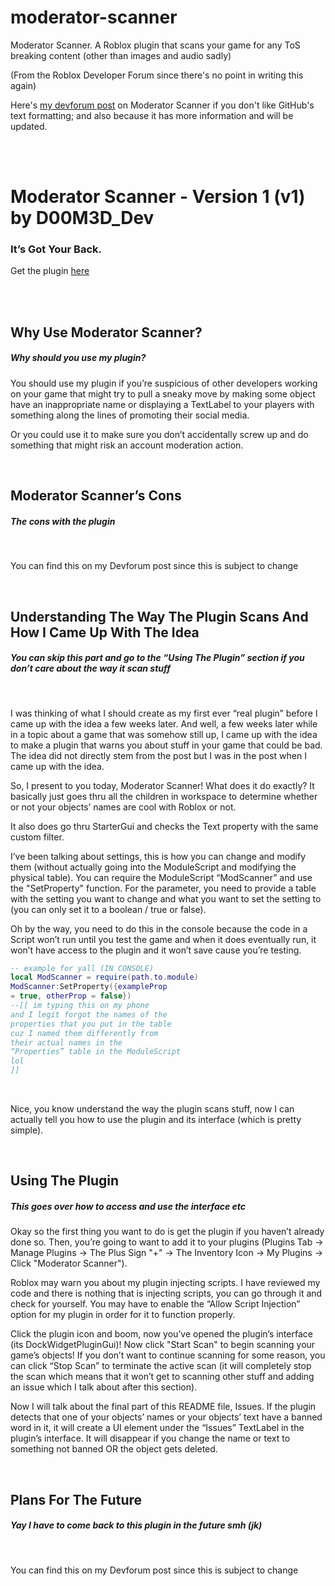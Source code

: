 # moderator-scanner
Moderator Scanner. A Roblox plugin that scans your game for any ToS breaking content (other than images and audio sadly)

(From the Roblox Developer Forum since there's no point in writing this again)

Here's [my devforum post](https://devforum.roblox.com/t/moderator-scanner-that-plugin-thats-got-your-back/2802965) on Moderator Scanner if you don't like GitHub's text formatting; and also because it has more information and will be updated.

<br>
<br>

# Moderator Scanner - Version 1 (v1) by D00M3D_Dev
### It’s Got Your Back.


Get the plugin [here](https://create.roblox.com/store/asset/16021836300/Moderator-Scanner)

<br>
<br>

## Why Use Moderator Scanner?
##### Why should you use my plugin?


You should use my plugin if you’re suspicious of other developers working on your game that might try to pull a sneaky move by making some object have an inappropriate name or displaying a TextLabel to your players with something along the lines of promoting their social media.

Or you could use it to make sure you don’t accidentally screw up and do something that might risk an account moderation action.

<br>

## Moderator Scanner’s Cons
##### The cons with the plugin

<br>

You can find this on my Devforum post since this is subject to change

<br>

## Understanding The Way The Plugin Scans And How I Came Up With The Idea
##### You can skip this part and go to the “Using The Plugin” section if you don’t care about the way it scan stuff

<br>

I was thinking of what I should create as my first ever “real plugin” before I came up with the idea a few weeks later. And well, a few weeks later while in a topic about a game that was somehow still up, I came up with the idea to make a plugin that warns you about stuff in your game that could be bad. The idea did not directly stem from the post but I was in the post when I came up with the idea.

So, I present to you today, Moderator Scanner! What does it do exactly? It basically just goes thru all the children in workspace to determine whether or not your objects’ names are cool with Roblox or not.

It also does go thru StarterGui and checks the Text property with the same custom filter.

I’ve been talking about settings, this is how you can change and modify them (without actually going into the ModuleScript and modifying the physical table). You can require the ModuleScript “ModScanner” and use the "SetProperty" function. For the parameter, you need to provide a table with the setting you want to change and what you want to set the setting to (you can only set it to a boolean / true or false).

Oh by the way, you need to do this in the console because the code in a Script won’t run until you test the game and when it does eventually run, it won’t have access to the plugin and it won’t save cause you’re testing.

```lua
-- example for yall (IN CONSOLE)
local ModScanner = require(path.to.module)
ModScanner:SetProperty({exampleProp
= true, otherProp = false})
--[[ im typing this on my phone
and I legit forgot the names of the
properties that you put in the table
cuz I named them differently from
their actual names in the
“Properties” table in the ModuleScript
lol
]]
```

<br>

Nice, you know understand the way the plugin scans stuff, now I can actually tell you how to use the plugin and its interface (which is pretty simple).

<br>

## Using The Plugin
##### This goes over how to access and use the interface etc


Okay so the first thing you want to do is get the plugin if you haven’t already done so. Then, you’re going to want to add it to your plugins (Plugins Tab → Manage Plugins → The Plus Sign "+" → The Inventory Icon → My Plugins → Click "Moderator Scanner").

Roblox may warn you about my plugin injecting scripts. I have reviewed my code and there is nothing that is injecting scripts, you can go through it and check for yourself. You may have to enable the “Allow Script Injection” option for my plugin in order for it to function properly.

Click the plugin icon and boom, now you’ve opened the plugin’s interface (its DockWidgetPluginGui)! Now click "Start Scan" to begin scanning your game’s objects! If you don’t want to continue scanning for some reason, you can click “Stop Scan” to terminate the active scan (it will completely stop the scan which means that it won’t get to scanning other stuff and adding an issue which I talk about after this section).

Now I will talk about the final part of this README file, Issues. If the plugin detects that one of your objects’ names or your objects’ text have a banned word in it, it will create a UI element under the “Issues” TextLabel in the plugin’s interface. It will disappear if you change the name or text to something not banned OR the object gets deleted.

<br>

## Plans For The Future
##### Yay I have to come back to this plugin in the future smh (jk)

<br>

You can find this on my Devforum post since this is subject to change
